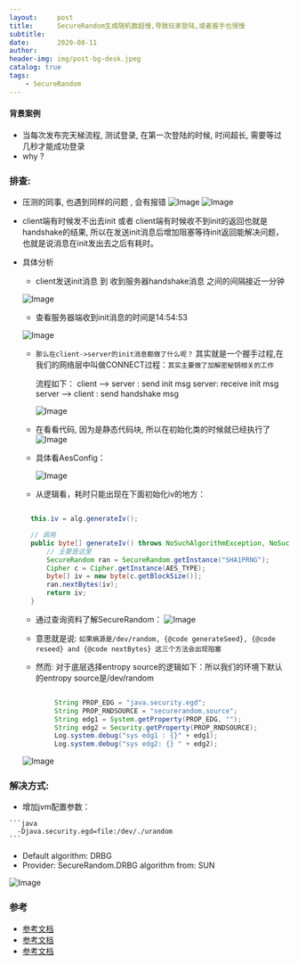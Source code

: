 ```yaml
---
layout:     post
title:      SecureRandom生成随机数超慢,导致玩家登陆,或者握手也很慢
subtitle:
date:       2020-08-11
author:
header-img: img/post-bg-desk.jpeg
catalog: true
tags:
    - SecureRandom
---
```



#### 背景案例

 * 当每次发布完天梯流程, 测试登录, 在第一次登陆的时候, 时间超长, 需要等过 几秒才能成功登录
 * why ?


### 排查:
 * 压测的同事, 也遇到同样的问题 , 会有报错
 ![Image](/img/0A1.png)
 ![Image](/img/9D9.png)

 * client端有时候发不出去init 或者 client端有时候收不到init的返回也就是handshake的结果,
   所以在发送init消息后增加阻塞等待init返回能解决问题，也就是说消息在init发出去之后有耗时。


 * 具体分析
   * client发送init消息 到 收到服务器handshake消息 之间的间隔接近一分钟

    ![Image](/img/608.png)

   * 查看服务器端收到init消息的时间是14:54:53

    ![Image](/img/A27.png)

   * `那么在client->server的init消息都做了什么呢？`
     其实就是一个握手过程,在我们的网络层中叫做CONNECT过程：`其实主要做了加解密秘钥相关的工作`

     流程如下：
     client --> server : send init msg
     server: receive init msg
     server --> client : send handshake msg

     ![Image](/img/f3.png)

   * 在看看代码, 因为是静态代码块, 所以在初始化类的时候就已经执行了
     ![Image](/img/02C.png)

   * 具体看AesConfig：

     ![Image](/img/DA6.png)

   * 从逻辑看，耗时只能出现在下面初始化iv的地方：

    ```java

      this.iv = alg.generateIv();

      // 调用
      public byte[] generateIv() throws NoSuchAlgorithmException, NoSuchPaddingException {
          // 主要是这里
          SecureRandom ran = SecureRandom.getInstance("SHA1PRNG");
          Cipher c = Cipher.getInstance(AES_TYPE);
          byte[] iv = new byte[c.getBlockSize()];
          ran.nextBytes(iv);
          return iv;
      }

    ```

   * 通过查询资料了解SecureRandom：
    ![Image](/img/F84.png)

   * 意思就是说: `如果熵源是/dev/random, {@code generateSeed}, {@code reseed} and {@code nextBytes} 这三个方法会出现阻塞`

   * 然而: 对于底层选择entropy source的逻辑如下：所以我们的环境下默认的entropy source是/dev/random

    ```java

    		String PROP_EDG = "java.security.egd";
    		String PROP_RNDSOURCE = "securerandom.source";
    		String edg1 = System.getProperty(PROP_EDG, "");
    		String edg2 = Security.getProperty(PROP_RNDSOURCE);
    		Log.system.debug("sys edg1 : {}" + edg1);
    		Log.system.debug("sys edg2: {} " + edg2);

    ```

    ![Image](/img/C80.png)


### 解决方式:
   * 增加jvm配置参数：

    ```java
      -Djava.security.egd=file:/dev/./urandom
    ```
   * Default algorithm: DRBG
   * Provider: SecureRandom.DRBG algorithm from: SUN

   ![Image](/img/584.png)

### 参考
  * [参考文档](https://stackoverflow.com/questions/58991966/what-java-security-egd-option-is-for)
  * [参考文档](https://www.52jingya.com/aid4198.html)
  * [参考文档](https://hongjiang.info/jvm-random-and-entropy-source/)
